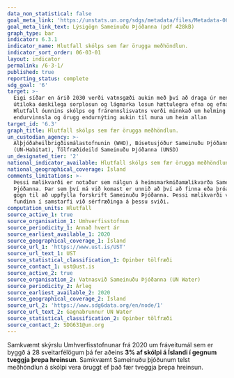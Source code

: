 ```yaml
---
data_non_statistical: false
goal_meta_link: 'https://unstats.un.org/sdgs/metadata/files/Metadata-06-03-01.pdf'
goal_meta_link_text: Lýsigögn Sameinuðu Þjóðanna (pdf 428kB)
graph_type: bar
indicator: 6.3.1
indicator_name: Hlutfall skólps sem fær örugga meðhöndlun.
indicator_sort_order: 06-03-01
layout: indicator
permalink: /6-3-1/
published: true
reporting_status: complete
sdg_goal: '6'
target: >-
  Eigi síðar en árið 2030 verði vatnsgæði aukin með því að draga úr mengun,
  útiloka óæskilega sorplosun og lágmarka losun hættulegra efna og efnablandna.
  Hlutfall óunnins skólps og frárennslisvatns verði minnkað um helming og
  endurvinnsla og örugg endurnýting aukin til muna um heim allan
target_id: '6.3'
graph_title: Hlutfall skólps sem fær örugga meðhöndlun.
un_custodian_agency: >-
  Alþjóðaheilbrigðismálastofnunin (WHO), Búsetusjóður Sameinuðu Þjóðanna
  (UN-Habitat), Tölfræðideild Sameinuðu Þjóðanna (UNSD)
un_designated_tier: '2'
national_indicator_available: Hlutfall skólps sem fær örugga meðhöndlun.
national_geographical_coverage: Ísland
comments_limitations: >-
  Þessi mælikvarði er notaður sem nálgun á heimsmarkmiðamælikvarða Sameinuðu
  Þjóðanna. Þar sem því má við komast er unnið að því að finna eða þróa íslensk
  gögn til að uppfylla forskrift Sameinuðu Þjóðanna. Þessi mælikvarði var
  fundinn í samstarfi við sérfræðinga á þessu sviði.
computation_units: Hlutfall
source_active_1: true
source_organisation_1: Umhverfisstofnun
source_periodicity_1: Annað hvert ár
source_earliest_available_1: 2020
source_geographical_coverage_1: Ísland
source_url_1: 'https://www.ust.is/UST'
source_url_text_1: UST
source_statistical_classification_1: Opinber tölfræði
source_contact_1: ust@ust.is
source_active_2: true
source_organisation_2: Vatnasvið Sameinuðu Þjóðanna (UN Water)
source_periodicity_2: Árleg
source_earliest_available_2: 2020
source_geographical_coverage_2: Ísland
source_url_2: 'https://www.sdg6data.org/en/node/1'
source_url_text_2: Gagnabrunnur UN Water
source_statistical_classification_2: Opinber tölfræði
source_contact_2: SDG631@un.org
---
```


Samkvæmt skýrslu Umhverfisstofnunar frá 2020 um fráveitumál sem er byggð á 28 sveitarfélögum þá fer aðeins **3% af skólpi á Íslandi í gegnum tveggja þrepa hreinsun**. Samkvæmt Sameinuðu þjóðunum telst meðhöndlun á skólpi vera öruggt ef það fær tveggja þrepa hreinsun.
